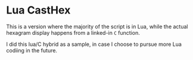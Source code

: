 # Lua CastHex

This is a version where the majority of the script is in Lua, 
while the actual hexagram display happens from a linked-in
`C` function.

I did this lua/C hybrid as a sample, in case I choose to pursue more Lua
codiing in the future.


